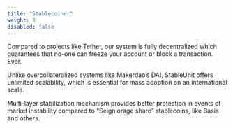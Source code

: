```yaml
---
title: "Stablecoiner"
weight: 3
disabled: false
---
```

Compared to projects like Tether, our system is fully decentralized which guarantees that no-one can freeze your account or block a transaction. Ever. 

Unlike overcollateralized systems like Makerdao’s DAI, StableUnit offers unlimited scalability, which is essential for mass adoption on an international scale.

Multi-layer stabilization mechanism provides better protection in events of market instability compared to “Seigniorage share” stablecoins, like Basis and others.